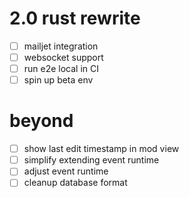 
# 2.0 rust rewrite

- [ ] mailjet integration
- [ ] websocket support
- [ ] run e2e local in CI
- [ ] spin up beta env 

# beyond

- [ ] show last edit timestamp in mod view
- [ ] simplify extending event runtime
- [ ] adjust event runtime
- [ ] cleanup database format
